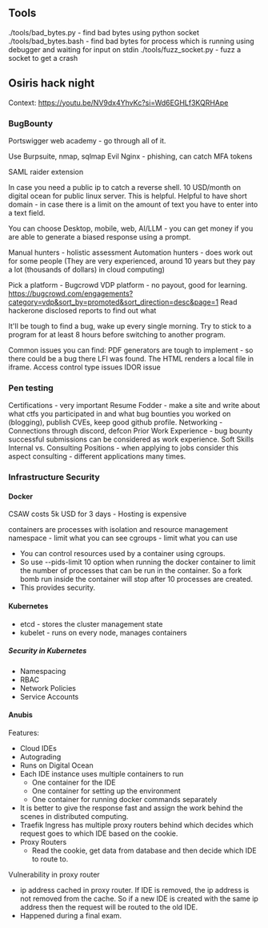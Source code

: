 
## Tools

./tools/bad_bytes.py - find bad bytes using python socket
./tools/bad_bytes.bash - find bad bytes for process which is running using
debugger and waiting for input on stdin
./tools/fuzz_socket.py - fuzz a socket to get a crash

## Osiris hack night

Context: 
<https://youtu.be/NV9dx4YhvKc?si=Wd6EGHLf3KQRHApe>


### BugBounty

Portswigger web academy - go through all of it.

Use Burpsuite, nmap, sqlmap 
Evil Nginx - phishing, can catch MFA tokens

SAML raider extension 

In case you need a public ip to catch a reverse shell. 10 USD/month on digital
ocean for public linux server. This is helpful.
Helpful to have short domain - in case there is a limit on the amount of text
you have to enter into a text field.

You can choose Desktop, mobile, web, AI/LLM - you can get money if you are able
to generate a biased response using a prompt.

Manual hunters - holistic assessment
Automation hunters - does work out for some people (They are very experienced,
around 10 years but they pay a lot (thousands of dollars) in cloud computing)

Pick a platform - Bugcrowd
VDP platform - no payout, good for learning.
<https://bugcrowd.com/engagements?category=vdp&sort_by=promoted&sort_direction=desc&page=1>
Read hackerone disclosed reports to find out what 

It'll be tough to find a bug, wake up every single morning. Try to stick to a
program for at least 8 hours before switching to another program.

Common issues you can find:
PDF generators are tough to implement - so there could be a bug there
LFI was found. The HTML renders a local file in iframe.
Access control type issues
IDOR issue

### Pen testing

Certifications - very important
Resume Fodder - make a site and write about what ctfs you participated in and
what bug bounties you worked on (blogging), publish CVEs, keep good github
profile.
Networking - Connections through discord, defcon
Prior Work Experience - bug bounty successful submissions can be considered as
work experience.
Soft Skills 
Internal vs. Consulting Positions - when applying to jobs consider this aspect
consulting - different applications many times.


### Infrastructure Security

#### Docker

CSAW costs 5k USD for 3 days - Hosting is expensive

containers are processes with isolation and resource management
namespace - limit what you can see
cgroups - limit what you can use


* You can control resources used by a container using cgroups.
* So use --pids-limit 10 option when running the docker container to limit the
  number of processes that can be run in the container. So a fork bomb run
  inside the container will stop after 10 processes are created.
* This provides security.

#### Kubernetes

* etcd - stores the cluster management state
* kubelet - runs on every node, manages containers

##### Security in Kubernetes

* Namespacing
* RBAC
* Network Policies
* Service Accounts


#### Anubis

Features:

* Cloud IDEs
* Autograding
* Runs on Digital Ocean
* Each IDE instance uses multiple containers to run
    * One container for the IDE
    * One container for setting up the environment
    * One container for running docker commands separately
* It is better to give the response fast and assign the work behind the scenes
  in distributed computing.
* Traefik Ingress has multiple proxy routers behind which decides which request
  goes to which IDE based on the cookie.
* Proxy Routers
    * Read the cookie, get data from database and then decide which IDE to route
      to.

Vulnerability in proxy router
* ip address cached in proxy router. If IDE is removed, the ip address is not
  removed from the cache. So if a new IDE is created with the same ip address
  then the request will be routed to the old IDE.
* Happened during a final exam.
 
